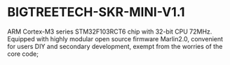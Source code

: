 # BIGTREETECH-SKR-MINI-V1.1
ARM Cortex-M3 series STM32F103RCT6 chip with 32-bit CPU 72MHz.    Equipped with highly modular open source firmware Marlin2.0, convenient for users DIY and secondary development, exempt from the worries of the core code;
